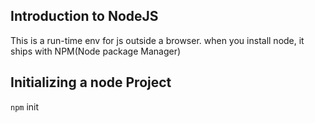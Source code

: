 ## Introduction to NodeJS
This is a run-time env for js outside a browser. when you install node, it ships with NPM(Node  package Manager)

## Initializing a node Project
`npm` init